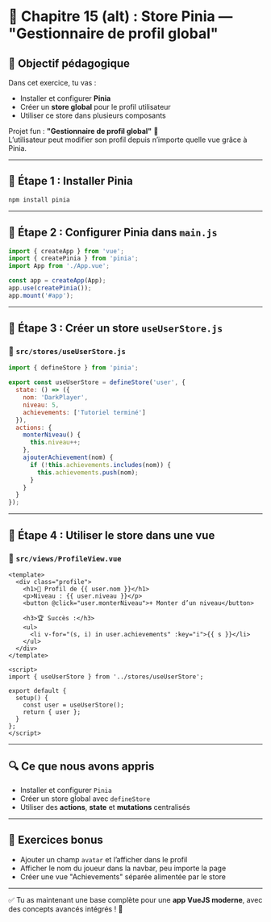 
# 🧪 Chapitre 15 (alt) : Store Pinia — "Gestionnaire de profil global"

## 🎯 Objectif pédagogique

Dans cet exercice, tu vas :

- Installer et configurer **Pinia**
- Créer un **store global** pour le profil utilisateur
- Utiliser ce store dans plusieurs composants

Projet fun : **"Gestionnaire de profil global"** 👤  
L’utilisateur peut modifier son profil depuis n’importe quelle vue grâce à Pinia.

---

## 🧱 Étape 1 : Installer Pinia

```bash
npm install pinia
```

---

## 🧱 Étape 2 : Configurer Pinia dans `main.js`

```js
import { createApp } from 'vue';
import { createPinia } from 'pinia';
import App from './App.vue';

const app = createApp(App);
app.use(createPinia());
app.mount('#app');
```

---

## 🧱 Étape 3 : Créer un store `useUserStore.js`

### 📄 `src/stores/useUserStore.js`

```js
import { defineStore } from 'pinia';

export const useUserStore = defineStore('user', {
  state: () => ({
    nom: 'DarkPlayer',
    niveau: 5,
    achievements: ['Tutoriel terminé']
  }),
  actions: {
    monterNiveau() {
      this.niveau++;
    },
    ajouterAchievement(nom) {
      if (!this.achievements.includes(nom)) {
        this.achievements.push(nom);
      }
    }
  }
});
```

---

## 🧱 Étape 4 : Utiliser le store dans une vue

### 📄 `src/views/ProfileView.vue`

```vue
<template>
  <div class="profile">
    <h1>👤 Profil de {{ user.nom }}</h1>
    <p>Niveau : {{ user.niveau }}</p>
    <button @click="user.monterNiveau">+ Monter d’un niveau</button>

    <h3>🏆 Succès :</h3>
    <ul>
      <li v-for="(s, i) in user.achievements" :key="i">{{ s }}</li>
    </ul>
  </div>
</template>

<script>
import { useUserStore } from '../stores/useUserStore';

export default {
  setup() {
    const user = useUserStore();
    return { user };
  }
};
</script>
```

---

## 🔍 Ce que nous avons appris

- Installer et configurer `Pinia`
- Créer un store global avec `defineStore`
- Utiliser des **actions**, **state** et **mutations** centralisés

---

## 🎯 Exercices bonus

- Ajouter un champ `avatar` et l’afficher dans le profil
- Afficher le nom du joueur dans la navbar, peu importe la page
- Créer une vue "Achievements" séparée alimentée par le store

---

✅ Tu as maintenant une base complète pour une **app VueJS moderne**, avec des concepts avancés intégrés ! 🚀
